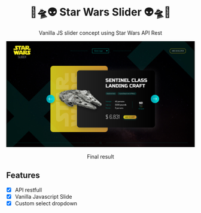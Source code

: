 <div align="center">

  <h1> 🚀🛸👽 Star Wars Slider 👽🛸🚀 </h1>

  <p>Vanilla JS slider concept using Star Wars API Rest</p>

  <img src=".github/StarWars-Slider.jpg">

  <p>Final result</p>
  <a href="https://davidportilla.com/starwars"></a>

</div>



## Features

- [x] API restfull
- [x] Vanilla Javascript Slide
- [x] Custom select dropdown